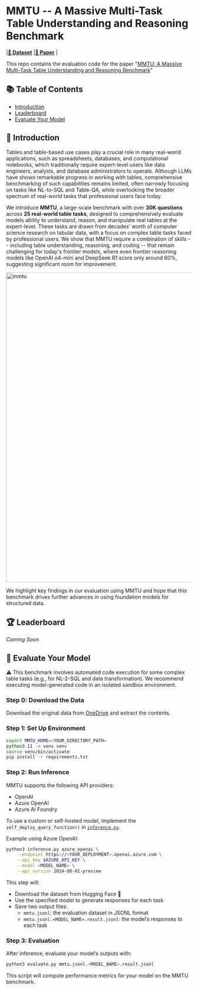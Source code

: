# MMTU -- A Massive Multi-Task Table Understanding and Reasoning Benchmark

<!-- |[**🤗 Dataset**](https://huggingface.co/datasets/MMTU-benchmark/MMTU) | [**🏆Leaderboard**]() | [**📖 Paper**](https://arxiv.org/abs/2506.05587) | -->

|[**🤗 Dataset**](https://huggingface.co/datasets/MMTU-benchmark/MMTU) |[**📖 Paper**](https://arxiv.org/abs/2506.05587) |

This repo contains the evaluation code for the paper "[MMTU: A Massive Multi-Task Table Understanding and Reasoning Benchmark](https://arxiv.org/abs/2506.05587)" 


## 📚 Table of Contents
- [Introduction](#introduction)
- [Leaderboard](#leaderboard)
- [Evaluate Your Model](#evaluate-your-model)


## 🧠 Introduction

Tables and table-based use cases play a crucial role in many real-world applications, such as spreadsheets, databases, and computational notebooks, which traditionally require expert-level users like data engineers, analysts, and database administrators to operate. Although LLMs have shown remarkable progress in working with tables, comprehensive benchmarking of such capabilities remains limited, often narrowly focusing on tasks like NL-to-SQL and Table-QA, while overlooking the broader spectrum of real-world tasks that professional users face today. 

We introduce **MMTU**, a large-scale benchmark with over **30K questions** across **25 real-world table tasks**, designed to comprehensively evaluate models ability to understand, reason, and manipulate real tables at the expert-level. These tasks are drawn from decades' worth of computer science research on tabular data, with a focus on complex table tasks faced by professional users. We show that MMTU require a combination of skills -- including table understanding, reasoning, and coding -- that remain challenging for today's frontier models, where even frontier reasoning models like OpenAI o4-mini and DeepSeek R1 score only around 60%, suggesting significant room for improvement. 

<img width="839" alt="mmtu" src="https://github.com/user-attachments/assets/95dd2a05-755e-40cf-a6cb-9d2953394241" />

We highlight key findings in our evaluation using MMTU and hope that this benchmark drives further advances in using foundation models for structured data.


## 🏆 Leaderboard

*Coming Soon*


## 🚀 Evaluate Your Model

⚠️ This benchmark involves automated code execution for some complex table tasks (e.g., for NL-2-SQL and data transformation). We recommend executing model-generated code in an isolated sandbox environment.


### Step 0: Download the Data

Download the original data from [OneDrive](https://1drv.ms/f/c/4eea81351af2d84b/Em8WdXGOGwBFnx92aN8ZKNEBYLCkJlkwzZYTlmkx3jUykg?e=pBb24n) and extract the contents.

### Step 1: Set Up Environment

```bash
export MMTU_HOME=<YOUR_DIRECTORY_PATH>
python3.11 -m venv venv
source venv/bin/activate
pip install -r requirements.txt
```

### Step 2: Run Inference

MMTU supports the following API providers:
- OpenAI
- Azure OpenAI
- Azure AI Foundry

To use a custom or self-hosted model, implement the `self_deploy_query_function()` in [`inference.py`](https://github.com/MMTU-Benchmark/MMTU/blob/main/inference.py).

Example using Azure OpenAI:

```bash
python3 inference.py azure_openai \
    --endpoint https://<YOUR_DEPLOYMENT>.openai.azure.com \
    --api_key $AZURE_API_KEY \
    --model <MODEL_NAME> \
    --api_version 2024-08-01-preview
```

This step will:

- Download the dataset from Hugging Face 🤗
- Use the specified model to generate responses for each task
- Save two output files:
  - `mmtu.jsonl`: the evaluation dataset in JSONL format
  - `mmtu.jsonl.<MODEL_NAME>.result.jsonl`: the model’s responses to each task

### Step 3: Evaluation

After inference, evaluate your model’s outputs with:

```python
python3 evaluate.py mmtu.jsonl.<MODEL_NAME>.result.jsonl
```

This script will compute performance metrics for your model on the MMTU benchmark.
